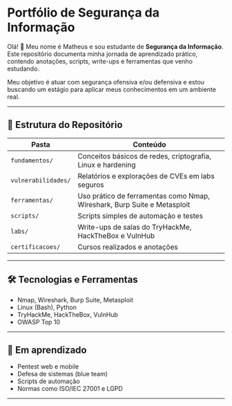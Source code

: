 # Portfólio de Segurança da Informação

Olá! 👋 Meu nome é Matheus e sou estudante de **Segurança da Informação**.  
Este repositório documenta minha jornada de aprendizado prático, contendo anotações, scripts, write-ups e ferramentas que venho estudando.

Meu objetivo é atuar com segurança ofensiva e/ou defensiva e estou buscando um estágio para aplicar meus conhecimentos em um ambiente real.

---

## 🧩 Estrutura do Repositório

| Pasta                     | Conteúdo                                                                 |
|--------------------------|--------------------------------------------------------------------------|
| `fundamentos/`           | Conceitos básicos de redes, criptografia, Linux e hardening              |
| `vulnerabilidades/`      | Relatórios e explorações de CVEs em labs seguros                         |
| `ferramentas/`           | Uso prático de ferramentas como Nmap, Wireshark, Burp Suite e Metasploit |
| `scripts/`               | Scripts simples de automação e testes                                   |
| `labs/`                  | Write-ups de salas do TryHackMe, HackTheBox e VulnHub                    |
| `certificacoes/`         | Cursos realizados e anotações                                            |

---

## 🛠️ Tecnologias e Ferramentas

- Nmap, Wireshark, Burp Suite, Metasploit
- Linux (Bash), Python
- TryHackMe, HackTheBox, VulnHub
- OWASP Top 10

---

## 🌱 Em aprendizado

- Pentest web e mobile
- Defesa de sistemas (blue team)
- Scripts de automação
- Normas como ISO/IEC 27001 e LGPD

---
